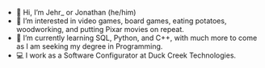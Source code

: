 - 👋 Hi, I’m Jehr_ or Jonathan (he/him)
- 👀 I’m interested in video games, board games, eating potatoes, woodworking, and putting Pixar movies on repeat. 
- 🌱 I’m currently learning SQL, Python, and C++, with much more to come as I am seeking my degree in Programming. 
- :computer: I work as a Software Configurator at Duck Creek Technologies.

<!---
Jehrman27/Jehrman27 is a ✨ special ✨ repository because its `README.md` (this file) appears on your GitHub profile.
You can click the Preview link to take a look at your changes.
--->
